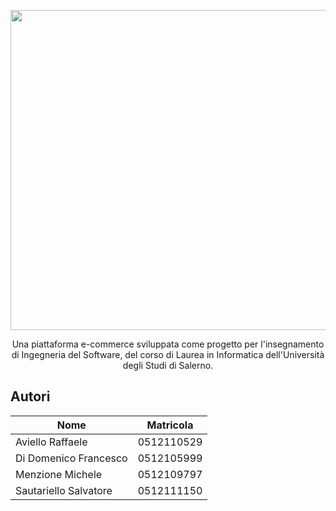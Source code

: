 <p align="center">
  <img src="https://github.com/raffaeleav/card-exchange/assets/114619463/0e955bc1-673b-49be-aa26-eef3be846388" width="512" heigth="120">
</p>

<p align="center">
  Una piattaforma e-commerce sviluppata come progetto per l'insegnamento di Ingegneria del Software, del corso di Laurea in Informatica dell'Università degli Studi di Salerno. 
</p>


## Autori
|Nome|Matricola|
|----|---------|
| Aviello Raffaele | 0512110529 |
| Di Domenico Francesco | 0512105999 |
| Menzione Michele | 0512109797 |
| Sautariello Salvatore | 0512111150 |

